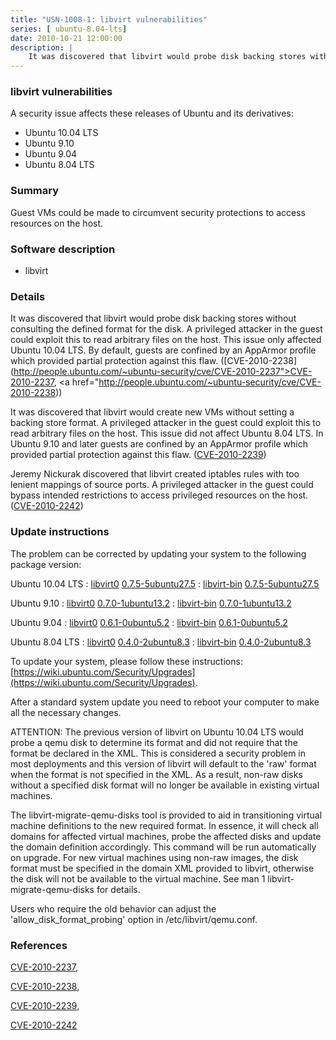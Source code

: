 ```yaml
---
title: "USN-1008-1: libvirt vulnerabilities"
series: [ ubuntu-8.04-lts]
date: 2010-10-21 12:00:00
description: |
    It was discovered that libvirt would probe disk backing stores without consulting the defined format for the disk. A privileged attacker in the guest could exploit this to read arbitrary files on the host. This issue only affected Ubuntu 10.04 LTS. By default, guests are confined by an AppArmor profile which provided partial protection against this flaw. ([CVE-2010-2238](http://people.ubuntu.com/~ubuntu-security/cve/CVE-2010-2237">CVE-2010-2237</a>, <a href="http://people.ubuntu.com/~ubuntu-security/cve/CVE-2010-2238))
--- 
```

 
 


### libvirt vulnerabilities

A security issue affects these releases of Ubuntu and its derivatives:

* Ubuntu 10.04 LTS
* Ubuntu 9.10
* Ubuntu 9.04
* Ubuntu 8.04 LTS

### Summary

Guest VMs could be made to circumvent security protections to access resources on the host.

### Software description

* libvirt 

### Details

It was discovered that libvirt would probe disk backing stores without consulting the defined format for the disk. A privileged attacker in the guest could exploit this to read arbitrary files on the host. This issue only affected Ubuntu 10.04 LTS. By default, guests are confined by an AppArmor profile which provided partial protection against this flaw. ([CVE-2010-2238](http://people.ubuntu.com/~ubuntu-security/cve/CVE-2010-2237">CVE-2010-2237</a>, <a href="http://people.ubuntu.com/~ubuntu-security/cve/CVE-2010-2238))

It was discovered that libvirt would create new VMs without setting a backing store format. A privileged attacker in the guest could exploit this to read arbitrary files on the host. This issue did not affect Ubuntu 8.04 LTS. In Ubuntu 9.10 and later guests are confined by an AppArmor profile which provided partial protection against this flaw. ([CVE-2010-2239](http://people.ubuntu.com/~ubuntu-security/cve/CVE-2010-2239))

Jeremy Nickurak discovered that libvirt created iptables rules with too lenient mappings of source ports. A privileged attacker in the guest could bypass intended restrictions to access privileged resources on the host. ([CVE-2010-2242](http://people.ubuntu.com/~ubuntu-security/cve/CVE-2010-2242)) 

### Update instructions

The problem can be corrected by updating your system to the following package version:

Ubuntu 10.04 LTS
 : [libvirt0](https://launchpad.net/ubuntu/+source/libvirt) <span> [0.7.5-5ubuntu27.5](https://launchpad.net/ubuntu/+source/libvirt/0.7.5-5ubuntu27.5) </span> 
 : [libvirt-bin](https://launchpad.net/ubuntu/+source/libvirt) <span> [0.7.5-5ubuntu27.5](https://launchpad.net/ubuntu/+source/libvirt/0.7.5-5ubuntu27.5) </span> 

Ubuntu 9.10
 : [libvirt0](https://launchpad.net/ubuntu/+source/libvirt) <span> [0.7.0-1ubuntu13.2](https://launchpad.net/ubuntu/+source/libvirt/0.7.0-1ubuntu13.2) </span> 
 : [libvirt-bin](https://launchpad.net/ubuntu/+source/libvirt) <span> [0.7.0-1ubuntu13.2](https://launchpad.net/ubuntu/+source/libvirt/0.7.0-1ubuntu13.2) </span> 

Ubuntu 9.04
 : [libvirt0](https://launchpad.net/ubuntu/+source/libvirt) <span> [0.6.1-0ubuntu5.2](https://launchpad.net/ubuntu/+source/libvirt/0.6.1-0ubuntu5.2) </span> 
 : [libvirt-bin](https://launchpad.net/ubuntu/+source/libvirt) <span> [0.6.1-0ubuntu5.2](https://launchpad.net/ubuntu/+source/libvirt/0.6.1-0ubuntu5.2) </span> 

Ubuntu 8.04 LTS
 : [libvirt0](https://launchpad.net/ubuntu/+source/libvirt) <span> [0.4.0-2ubuntu8.3](https://launchpad.net/ubuntu/+source/libvirt/0.4.0-2ubuntu8.3) </span> 
 : [libvirt-bin](https://launchpad.net/ubuntu/+source/libvirt) <span> [0.4.0-2ubuntu8.3](https://launchpad.net/ubuntu/+source/libvirt/0.4.0-2ubuntu8.3) </span> 

To update your system, please follow these instructions: [https://wiki.ubuntu.com/Security/Upgrades](https://wiki.ubuntu.com/Security/Upgrades).

After a standard system update you need to reboot your computer to make all the necessary changes.

ATTENTION: The previous version of libvirt on Ubuntu 10.04 LTS would probe a qemu disk to determine its format and did not require that the format be declared in the XML. This is considered a security problem in most deployments and this version of libvirt will default to the &#39;raw&#39; format when the format is not specified in the XML. As a result, non-raw disks without a specified disk format will no longer be available in existing virtual machines.

The libvirt-migrate-qemu-disks tool is provided to aid in transitioning virtual machine definitions to the new required format. In essence, it will check all domains for affected virtual machines, probe the affected disks and update the domain definition accordingly. This command will be run automatically on upgrade. For new virtual machines using non-raw images, the disk format must be specified in the domain XML provided to libvirt, otherwise the disk will not be available to the virtual machine. See man 1 libvirt-migrate-qemu-disks for details.

Users who require the old behavior can adjust the &#39;allow_disk_format_probing&#39; option in /etc/libvirt/qemu.conf. 

### References

 
 [CVE-2010-2237](http://people.ubuntu.com/~ubuntu-security/cve/CVE-2010-2237), 

 [CVE-2010-2238](http://people.ubuntu.com/~ubuntu-security/cve/CVE-2010-2238), 

 [CVE-2010-2239](http://people.ubuntu.com/~ubuntu-security/cve/CVE-2010-2239), 

 [CVE-2010-2242](http://people.ubuntu.com/~ubuntu-security/cve/CVE-2010-2242)
 

